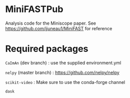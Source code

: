 # MiniFASTPub

Analysis code for the Miniscope paper. See https://github.com/jjuneau1/MiniFAST for reference

# Required packages

`CaImAn` (dev branch) : use the supplied environment.yml

`nelpy` (master branch) : https://github.com/nelpy/nelpy

`scikit-video` : Make sure to use the conda-forge channel

`dask`
